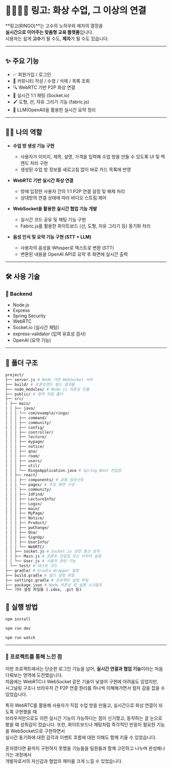 # 👨‍👩‍👧‍👦 링고: 화상 수업, 그 이상의 연결

**링고(RINGO)**는 고수의 노하우와 제자의 열정을  
**실시간으로 이어주는 맞춤형 교육 플랫폼**입니다.  
사용자는 쉽게 **고수**가 될 수도, **제자**가 될 수도 있습니다.

---

## ✨ 주요 기능

- ✅ 회원가입 / 로그인  
- 📝 커뮤니티 작성 / 수정 / 삭제 / 목록 조회  
- 🔍 WebRTC 기반 P2P 화상 연결  
- 💬 실시간 1:1 채팅 (Socket.io)  
- 🖌️ 도형, 선, 자유 그리기 기능 (fabric.js)  
- 🤖 LLM(OpenAI)을 활용한 실시간 요약 정리  

---

## 🧑‍💻 나의 역할

- **수업 방 생성 기능 구현**
  - 사용자가 이미지, 제목, 설명, 가격을 입력해 수업 방을 만들 수 있도록 UI 및 백엔드 처리 구현
  - 생성된 수업 방 정보를 새로고침 없이 바로 카드 목록에 반영

- **WebRTC 기반 실시간 화상 연결**
  - 방에 입장한 사용자 간의 1:1 P2P 연결 설정 및 해제 처리
  - 상대방의 연결 상태에 따라 비디오 스트림 제어

- **WebSocket을 활용한 실시간 협업 기능 개발**
  - 실시간 코드 공유 및 채팅 기능 구현
  - Fabric.js를 활용한 화이트보드 (선, 도형, 자유 그리기 등) 동기화 처리

- **음성 인식 및 요약 기능 구현 (STT + LLM)**
  - 사용자의 음성을 Whisper로 텍스트로 변환 (STT)
  - 변환된 내용을 OpenAI API로 요약 후 화면에 실시간 출력

---

## 🛠 사용 기술

### 🔸 Backend
- Node.js
- Express
- Spring Security
- WebRTC
- Socket.io (실시간 채팅)
- express-validator (입력 유효성 검사)
- OpenAI (요약 기능)

---

## 📁 폴더 구조

```bash
project/
├── server.js # Node 기반 WebSocket 서버
├── build/ # 프론트엔드 빌드 결과물
├── node_modules/ # Node.js 의존성 모듈
├── public/ # 정적 자원 폴더
├── src/
│ ├── main/
│ │ ├── java/
│ │ │ └── com/example/ringo/
│ │ │ ├── command/
│ │ │ ├── community/
│ │ │ ├── config/
│ │ │ ├── controller/
│ │ │ ├── lecture/
│ │ │ ├── mypage/
│ │ │ ├── notice/
│ │ │ ├── qna/
│ │ │ ├── room/
│ │ │ ├── users/
│ │ │ ├── util/
│ │ │ └── RingoApplication.java # Spring Boot 진입점
│ │ ├── react/
│ │ │ ├── components/ # 공통 컴포넌트
│ │ │ └── pages/ # 주요 화면 구성
│ │ │ ├── community/
│ │ │ ├── IdFind/
│ │ │ ├── LectureInfo/
│ │ │ ├── Login/
│ │ │ ├── main/
│ │ │ ├── MyPage/
│ │ │ ├── Notice/
│ │ │ ├── Product/
│ │ │ ├── pwChange/
│ │ │ ├── Qna/
│ │ │ ├── SignUp/
│ │ │ ├── UserInfo/
│ │ │ └── WebRTC/
│ │ ├── socket.js # Socket.io 관련 통신 로직
│ │ ├── Main.js # 프론트 진입점 또는 라우터 설정
│ │ └── User.js # 사용자 관련 기능
│ └── test/ # 테스트 코드
├── gradle/ # Gradle Wrapper 설정
├── build.gradle # 빌드 설정 파일
├── settings.gradle # 프로젝트 설정 파일
├── package.json # Node 의존성 및 실행 스크립트
└── 기타 설정 파일들 (.idea, .git 등)

```
## 🚀 실행 방법

```bash
npm install

npm run dev

npm run watch

```
---

### 🫠 프로젝트를 통해 느낀 점
이번 프로젝트에서는 단순한 로그인 기능을 넘어, **실시간 연결과 협업 기능**이라는 처음 다뤄보는 영역에 도전했습니다.  
처음에는 WebRTC나 WebSocket 같은 기술이 낯설어 구현에 어려움도 있었지만,  
시그널링 구조나 브라우저 간 P2P 연결 원리를 하나씩 이해해가면서 점차 감을 잡을 수 있었습니다.

특히 WebRTC를 활용해 사용자가 직접 수업 방을 만들고, 실시간으로 화상 연결이 되도록 구현했을 때  
브라우저만으로도 이런 실시간 기능이 가능하다는 점이 신기했고, 동작하는 걸 눈으로 봤을 때 성취감이 컸습니다.
또한, 화이트보드나 채팅처럼 즉각적인 반응이 필요한 기능을 WebSocket으로 구현하면서  
실시간 동기화에 대한 감각과 이벤트 흐름에 대한 이해도 함께 키울 수 있었습니다.

혼자였다면 끝까지 구현하지 못했을 기능들을 팀원들과 함께 고민하고 나누며 완성해나가는 과정에서  
개발자로서의 자신감과 협업의 재미를 크게 느낄 수 있었습니다.
